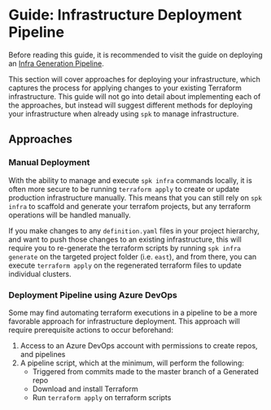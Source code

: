 # Guide: Infrastructure Deployment Pipeline

Before reading this guide, it is recommended to visit the guide on deploying an
[Infra Generation Pipeline](./spk-infra-generation-pipeline.md).

This section will cover approaches for deploying your infrastructure, which
captures the process for applying changes to your existing Terraform
infrastructure. This guide will not go into detail about implementing each of
the approaches, but instead will suggest different methods for deploying your
infrastructure when already using `spk` to manage infrastructure.

## Approaches

### Manual Deployment

With the ability to manage and execute `spk infra` commands locally, it is often
more secure to be running `terraform apply` to create or update production
infrastructure manually. This means that you can still rely on `spk infra` to
scaffold and generate your terrafom projects, but any terraform operations will
be handled manually.

If you make changes to any `definition.yaml` files in your project hierarchy,
and want to push those changes to an existing infrastructure, this will require
you to re-generate the terraform scripts by running `spk infra generate` on the
targeted project folder (i.e. `east`), and from there, you can execute
`terraform apply` on the regenerated terraform files to update individual
clusters.

### Deployment Pipeline using Azure DevOps

Some may find automating terraform executions in a pipeline to be a more
favorable approach for infrastructure deployment. This approach will require
prerequisite actions to occur beforehand:

1. Access to an Azure DevOps account with permissions to create repos, and
   pipelines
2. A pipeline script, which at the minimum, will perform the following:
   - Triggered from commits made to the master branch of a Generated repo
   - Download and install Terraform
   - Run `terraform apply` on terraform scripts
